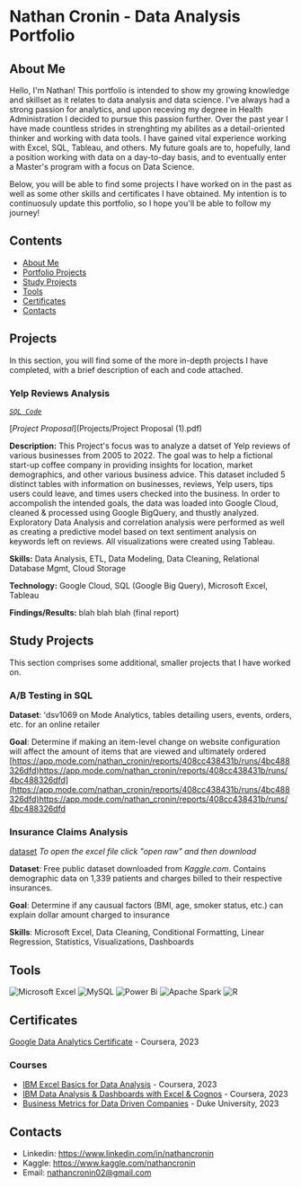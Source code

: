 # Nathan Cronin - Data Analysis Portfolio
## About Me 

Hello, I'm Nathan! This portfolio is intended to show my growing knowledge and skillset as it relates to data analysis and data science. I've always had a strong passion for analytics, and upon receving my degree in Health Administration I decided to pursue this passion further. Over the past year I have made countless strides in strenghting my abilites as a detail-oriented thinker and working with data tools. I have gained vital experience working with Excel, SQL, Tableau, and others. My future goals are to, hopefully, land a position working with data on a day-to-day basis, and to eventually enter a Master's program with a focus on Data Science. 

Below, you will be able to find some projects I have worked on in the past as well as some other skills and certificates I have obtained. My intention is to continuosuly update this portfolio, so I hope you'll be able to follow my journey!

## Contents

+ [About Me](https://github.com/NateCronin/Portfolio/edit/main/README.md#about-me)
+ [Portfolio Projects](https://github.com/NateCronin/Portfolio/edit/main/README.md#projects)
+ [Study Projects](https://github.com/NateCronin/Portfolio/edit/main/README.md#study-projects)
+ [Tools](https://github.com/NateCronin/Portfolio/edit/main/README.md#tools)
+ [Certificates](https://github.com/NateCronin/Portfolio/edit/main/README.md#certificates)
+ [Contacts](https://github.com/NateCronin/Portfolio/edit/main/README.md#contacts)

## Projects

In this section, you will find some of the more in-depth projects I have completed, with a brief description of each and code attached.

### **Yelp Reviews Analysis**

[*`SQL Code`*](Projects/YelpCode.sql)

[*Project Proposal*](Projects/Project Proposal (1).pdf)

**Description:** This Project's focus was to analyze a datset of Yelp reviews of various businesses from 2005 to 2022. The goal was to help a fictional start-up coffee company in providing insights for location, market demographics, and other various business advice. This dataset included 5 distinct tables with information on businesses, reviews, Yelp users, tips users could leave, and times users checked into the business. In order to accompolish the intended goals, the data was loaded into Google Cloud, cleaned & processed using Google BigQuery, and thustly analyzed. Exploratory Data Analysis and correlation analysis were performed as well as creating a predictive model based on text sentiment analysis on keywords left on reviews. All visualizations were created using Tableau.

**Skills:** Data Analysis, ETL, Data Modeling, Data Cleaning, Relational Database Mgmt, Cloud Storage

**Technology:** Google Cloud, SQL (Google Big Query), Microsoft Excel, Tableau

**Findings/Results:** blah blah blah (final report)


## **Study Projects**

This section comprises some additional, smaller projects that I have worked on.

 ### A/B Testing in SQL
 **Dataset**: 'dsv1069 on Mode Analytics, tables detailing users, events, orders, etc. for an online retailer
 
**Goal**: Determine if making an item-level change on website configuration will affect the amount of items that are viewed and ultimately ordered
   [https://app.mode.com/nathan_cronin/reports/408cc438431b/runs/4bc488326dfd)https://app.mode.com/nathan_cronin/reports/408cc438431b/runs/4bc488326dfd](https://app.mode.com/nathan_cronin/reports/408cc438431b/runs/4bc488326dfd)https://app.mode.com/nathan_cronin/reports/408cc438431b/runs/4bc488326dfd

 ### Insurance Claims Analysis

 [dataset](Projects/InsuranceDatasetGit.xlsx) 
*To open the excel file click "open raw" and then download*
 
 **Dataset**: Free public dataset downloaded from *Kaggle.com*. Contains demographic data on 1,339 patients and charges billed to their respective insurances.

 **Goal**: Determine if any causual factors (BMI, age, smoker status, etc.) can explain dollar amount charged to insurance

 **Skills**: Microsoft Excel, Data Cleaning, Conditional Formatting, Linear Regression, Statistics, Visualizations, Dashboards
## **Tools**

![Microsoft Excel](https://img.shields.io/badge/Microsoft_Excel-217346?style=for-the-badge&logo=microsoft-excel&logoColor=white)
 ![MySQL](https://img.shields.io/badge/mysql-%2300f.svg?style=for-the-badge&logo=mysql&logoColor=white)   ![Power Bi](https://img.shields.io/badge/power_bi-F2C811?style=for-the-badge&logo=powerbi&logoColor=black)   ![Apache Spark](https://img.shields.io/badge/Apache%20Spark-FDEE21?style=flat-square&logo=apachespark&logoColor=black)   ![R](https://img.shields.io/badge/r-%23276DC3.svg?style=for-the-badge&logo=r&logoColor=white)

## **Certificates** 

[Google Data Analytics Certificate](https://github.com/NateCronin/Portfolio/blob/main/Certificates/Google%20Data%20Certificate.pdf) - Coursera, 2023



### **Courses**

+ [IBM Excel Basics for Data Analysis](https://github.com/NateCronin/Portfolio/blob/main/Certificates/IBM%20Excel%20Basics.pdf) - Coursera, 2023
+ [IBM Data Analysis & Dashboards with Excel & Cognos](https://github.com/NateCronin/Portfolio/blob/main/Certificates/IBM%20Dashboards.pdf) - Coursera, 2023
+ [Business Metrics for Data Driven Companies](https://github.com/NateCronin/Portfolio/blob/main/Certificates/Business%20Metrics%20Duke%20U.pdf) - Duke University, 2023


## **Contacts**
+ Linkedin: https://www.linkedin.com/in/nathancronin
+ Kaggle: https://www.kaggle.com/nathancronin
+ Email: nathancronin02@gmail.com

